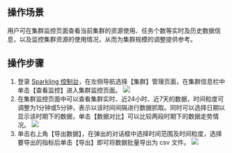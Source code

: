 ## 操作场景
用户可在集群监控页面查看当前集群的资源使用、任务个数等实时及历史数据信息，以及监控集群资源的使用情况，从而为集群规模的调整提供参考。

## 操作步骤
1. 登录 [Sparkling 控制台](https://sparkling.cloud.tencent.com)，在左侧导航选择【集群】管理页面，在集群信息栏中单击【查看监控】进入集群监控页面。
![](https://main.qcloudimg.com/raw/b4e629c1055a164dbe95984837cbab74.png)
2. 在集群监控页面中可以查看集群实时、近24小时、近7天的数据，时间粒度可调整为1分钟或5分钟，表示以该时间间隔进行数据抓取。同时可以选择日期以显示该时期下的数据，单击【数据对比】可以比较两段时期下的数据走势情况。
![](https://main.qcloudimg.com/raw/2bb9af2a6668d92b35b32bdd89978043.png)
3. 单击右上角【导出数据】，在弹出的对话框中选择时间范围及时间粒度，选择要导出的指标后单击【导出】即可将数据批量导出为 csv 文件。
![](https://main.qcloudimg.com/raw/6753c17b6bb5965c25ef647625efd26b.png)
